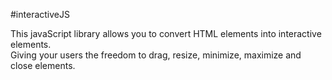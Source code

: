 #interactiveJS

This javaScript library allows you to convert HTML elements into interactive elements.  
Giving your users the freedom to drag, resize, minimize, maximize and close elements.
